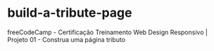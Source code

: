 # build-a-tribute-page
freeCodeCamp - Certificação Treinamento Web Design Responsivo | Projeto 01 - Construa uma página tributo
